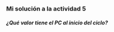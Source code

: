 <!--El ciclo de instrucción paso a paso
Enunciado: elige uno de los programas que modificaste en las actividades previas. Usando el simulador, ejecuta el programa paso a paso y documenta cada ciclo Fetch-Decode-Execute. Para cada instrucción:

¿Qué valor tiene el PC al inicio del ciclo?
¿Qué instrucción se busca en la memoria?
¿Cómo se decodifica la instrucción?
¿Qué operación se realiza en la fase Execute? ¿Cómo cambian los valores de los registros A, D y M (memoria)?
Entrega: una tabla que documente el ciclo Fetch-Decode-Execute para cada instrucción del programa elegido.-->
### Mi solución a la actividad 5

##### ¿Qué valor tiene el PC al inicio del ciclo?
